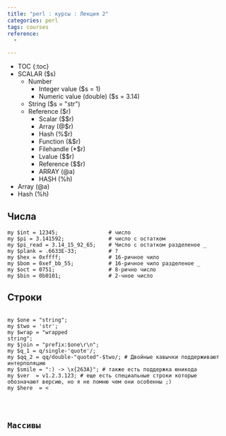 ```yaml
---
title: "perl : курсы : Лекция 2"
categories: perl
tags: courses 
reference:
  -

---
```


* TOC 
{:toc}
* SCALAR ($s)
    * Number
        * Integer value ($s = 1)
        * Numeric value (double) ($s = 3.14)
    * String ($s = "str")
    * Reference ($r)
        * Scalar ($$r)
        * Array (@$r)
        * Hash (%$r)
        * Function (&$r)
        * Filehandle (*$r)
        * Lvalue ($$r)
        * Reference ($$r)
        * ARRAY (@a)
        * HASH (%h)
* Array (@a)
* Hash (%h)


## Числа 
<pre><code class="perl">my $int = 12345;                # число
my $pi = 3.141592;              # число с остатком
my $pi_read = 3.14_15_92_65;    # Число с остатком разделеное _
my $plank = .6633E-33;          # ?
my $hex = 0xffff;               # 16-ричное чило
my $bom = 0xef_bb_55;           # 16-ричное чило разделеное _
my $oct = 0751;                 # 8-рично число
my $bin = 0b0101;               # 2-чное число
</code></pre>

## Строки

<pre><code class="perl">
my $one = "string";
my $two = 'str';
my $wrap = "wrapped 
string";
my $join = "prefix:$one\r\n";
my $q_1 = q/single-'quote'/;
my $qq_2 = qq/double-"quoted"-$two/; # Двойные кавычки поддерживают интерполяцию
my $smile = ":) -> \x{263A}"; # также есть поддержка юникода
my $ver  = v1.2.3.123; # еще есть специальные строки которые обозначают версию, но я не помню чем они особенны ;)
my $here  = <<END;
Если текст большой
его можно записать в переменную
таким образом.
При этом сохраняться все переносы
END
</code></pre>

## Массивы

<pre><code class="perl">
</code></pre>
